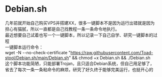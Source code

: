 # Debian.sh
几年前就开始自己购买VPS并搭建XX，很多一键脚本不是因为运行出错就是因为担心有猫腻，所以一直都是自己找教程一条一条命令地执行。  
最近想要自己试着也写一个一键脚本，所以记录一下自己自学、研究一键脚本的过程  
一键脚本运行命令：  
wget -N --no-check-certificate "https://raw.githubusercontent.com/Toad-stool/Debian.sh/main/Debian.sh" && chmod +x Debian.sh && ./Debian.sh  
这个脚本功能简陋，只能部署Trojan，且只适合Debian系统，但自己用足够了，省去了每次一条一条粘命令的麻烦，研究了好久终于能够完美运行，也挺开心的
